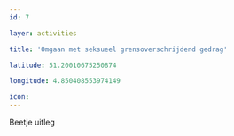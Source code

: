 ```yaml
---
id: 7

layer: activities

title: 'Omgaan met seksueel grensoverschrijdend gedrag'

latitude: 51.20010675250874

longitude: 4.850408553974149

icon:
---
```


Beetje uitleg
